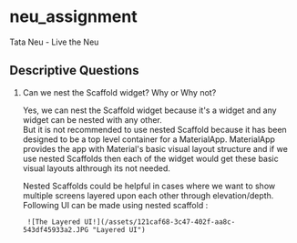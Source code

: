 # neu_assignment

Tata Neu - Live the Neu
## Descriptive Questions

1. Can we nest the Scaffold widget? Why or Why not?

    Yes, we can nest the Scaffold widget because it's a widget and any widget can be nested with any other. <br>
    But it is not recommended to use nested Scaffold because it has been designed to be a top level container for a MaterialApp. MaterialApp provides the app with Material's basic visual layout structure and if we use nested Scaffolds then each of the widget would get these basic visual layouts althrough its not needed. <br>

    Nested Scaffolds could be helpful in cases where we want to show multiple screens layered upon each other through elevation/depth. Following UI can be made using nested scaffold : 

        ![The Layered UI!](/assets/121caf68-3c47-402f-aa8c-543df45933a2.JPG "Layered UI")

